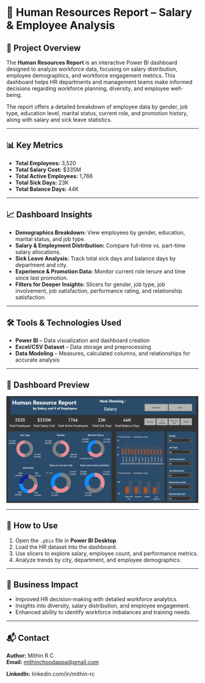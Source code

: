 # 👔 Human Resources Report – Salary & Employee Analysis

## 📌 Project Overview
The **Human Resources Report** is an interactive Power BI dashboard designed to analyze workforce data, focusing on salary distribution, employee demographics, and workforce engagement metrics. This dashboard helps HR departments and management teams make informed decisions regarding workforce planning, diversity, and employee well-being.

The report offers a detailed breakdown of employee data by gender, job type, education level, marital status, current role, and promotion history, along with salary and sick leave statistics.

---

## 📊 Key Metrics
- **Total Employees:** 3,520
- **Total Salary Cost:** $335M
- **Total Active Employees:** 1,766
- **Total Sick Days:** 23K
- **Total Balance Days:** 44K

---

## 📈 Dashboard Insights
- **Demographics Breakdown:** View employees by gender, education, marital status, and job type.
- **Salary & Employment Distribution:** Compare full-time vs. part-time salary allocations.
- **Sick Leave Analysis:** Track total sick days and balance days by department and city.
- **Experience & Promotion Data:** Monitor current role tenure and time since last promotion.
- **Filters for Deeper Insights:** Slicers for gender, job type, job involvement, job satisfaction, performance rating, and relationship satisfaction.

---

## 🛠 Tools & Technologies Used
- **Power BI** – Data visualization and dashboard creation
- **Excel/CSV Dataset** – Data storage and preprocessing
- **Data Modeling** – Measures, calculated columns, and relationships for accurate analysis

---

## 📂 Dashboard Preview
![image alt](https://github.com/MithinRC/Human-Resources-Report-Salary-Employee-Analysis/blob/9f15e006d4b91462f733f77c2f67290698040203/Screenshot%202025-08-14%20130244.png)

---

## 🚀 How to Use
1. Open the `.pbix` file in **Power BI Desktop**.
2. Load the HR dataset into the dashboard.
3. Use slicers to explore salary, employee count, and performance metrics.
4. Analyze trends by city, department, and employee demographics.

---

## 📌 Business Impact
- Improved HR decision-making with detailed workforce analytics.
- Insights into diversity, salary distribution, and employee engagement.
- Enhanced ability to identify workforce imbalances and training needs.

---

## 📬 Contact
**Author:** Mithin R C  
**Email:** mithinchoodappa@gmail.com  

**LinkedIn:** linkedin.com/in/mithin-rc  
